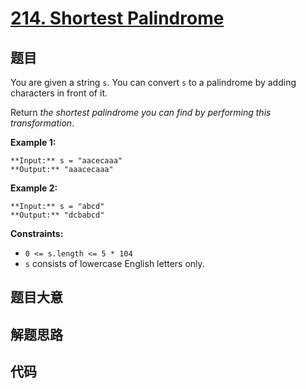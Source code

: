 # [214. Shortest Palindrome](https://leetcode.com/problems/shortest-palindrome)

## 题目

You are given a string `s`. You can convert `s` to a palindrome by adding
characters in front of it.

Return _the shortest palindrome you can find by performing this
transformation_.



**Example 1:**

    
    
    **Input:** s = "aacecaaa"
    **Output:** "aaacecaaa"
    

**Example 2:**

    
    
    **Input:** s = "abcd"
    **Output:** "dcbabcd"
    



**Constraints:**

  * `0 <= s.length <= 5 * 104`
  * `s` consists of lowercase English letters only.


## 题目大意

## 解题思路

## 代码

```javascript

```
